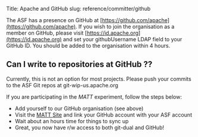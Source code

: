 Title: Apache and GitHub
slug: reference/committer/github

The ASF has a presence on GitHub at [https://github.com/apache](https://github.com/apache).
If you wish to join the organisation as a member on GitHub, please visit [https://id.apache.org](https://id.apache.org) and set your githubUsername LDAP field to your GitHub ID. You should be added to the organisation within 4 hours.

## Can I write to repositories at GitHub ?? ##

Currently, this is not an option for most projects.
Please push your commits to the ASF Git repos at git-wip-us.apache.org

If you are participating in the _MATT_ experiment, follow the steps below:

- Add yourself to our GitHub organisation (see above)
- Visit the [MATT Site](https://matt.apache.org/) and link your GitHub account with your ASF account
- Wait about an hours time for things to sync up
- Great, you now have r/w access to both git-dual and GitHub!
